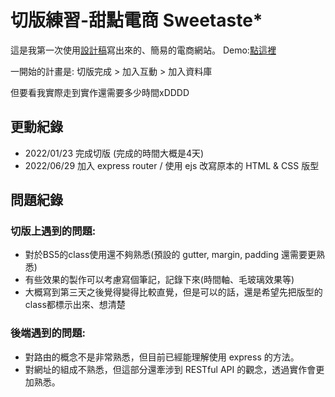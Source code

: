 # 切版練習-甜點電商 Sweetaste*

這是我第一次使用[設計稿](https://www.behance.net/gallery/74192331/-PK-E-commerce-Web-Page)寫出來的、簡易的電商網站。
Demo:[點這裡](https://rue1216.github.io/sweetaste--practice/)

一開始的計畫是:
切版完成 > 加入互動 > 加入資料庫

但要看我實際走到實作還需要多少時間xDDDD

## 更動紀錄
- 2022/01/23 完成切版 (完成的時間大概是4天)
- 2022/06/29 加入 express router / 使用 ejs 改寫原本的 HTML & CSS 版型

## 問題紀錄
### 切版上遇到的問題:
- 對於BS5的class使用還不夠熟悉(預設的 gutter, margin, padding 還需要更熟悉)
- 有些效果的製作可以考慮寫個筆記，記錄下來(時間軸、毛玻璃效果等)
- 大概寫到第三天之後覺得變得比較直覺，但是可以的話，還是希望先把版型的class都標示出來、想清楚

### 後端遇到的問題:
- 對路由的概念不是非常熟悉，但目前已經能理解使用 express 的方法。
- 對網址的組成不熟悉，但這部分還牽涉到 RESTful API 的觀念，透過實作會更加熟悉。